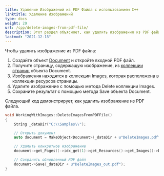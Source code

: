 ```yaml
---
title: Удаление Изображений из PDF Файла с использованием C++
linktitle: Удаление Изображений
type: docs
weight: 20
url: /cpp/delete-images-from-pdf-file/
description: Этот раздел объясняет, как удалить изображения из PDF файла с использованием Aspose.PDF для C++.
lastmod: "2021-12-18"
---
```


Чтобы удалить изображение из PDF файла:

1. Создайте объект [Document](https://reference.aspose.com/pdf/cpp/class/aspose.pdf.document) и откройте входной PDF файл.
1. Получите страницу, содержащую изображение, из [коллекции страниц](https://reference.aspose.com/pdf/cpp/class/aspose.pdf.page_collection) объекта Document.
1. Изображения находятся в коллекции Images, которая расположена в коллекции ресурсов страницы.
1. Удалите изображение с помощью метода Delete коллекции Images.
1. Сохраните результат с помощью метода Save объекта Document.

Следующий код демонстрирует, как удалить изображение из PDF файла.

```cpp
void WorkingWithImages::DeleteImagesFromPDFFile()
{
    String _dataDir("C:\\Samples\\");

    // Открыть документ
    auto document = MakeObject<Document>(_dataDir + u"DeleteImages.pdf");

    // Удалить конкретное изображение
    document->get_Pages()->idx_get(1)->get_Resources()->get_Images()->Delete(1);

    // Сохранить обновленный PDF файл
    document->Save(_dataDir + u"DeleteImages_out.pdf");
}
```